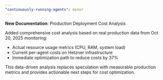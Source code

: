 ```yaml
---
"continuously-running-agents": minor
---
```


**New Documentation**: Production Deployment Cost Analysis

Added comprehensive cost analysis based on real production data from Oct 20, 2025 monitoring:

- Actual resource usage metrics (CPU, RAM, system load)  
- Current per-agent costs on Hetzner infrastructure
- Immediate optimization path to reduce costs by 37%

This data-driven analysis replaces speculation with measurable production metrics
and provides actionable next steps for cost optimization.
